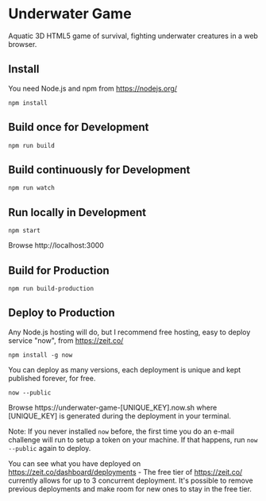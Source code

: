 # Underwater Game
Aquatic 3D HTML5 game of survival, fighting underwater creatures in a web browser.

## Install
You need Node.js and npm from https://nodejs.org/

```
npm install
```

## Build once for Development
```
npm run build
```

## Build continuously for Development
```
npm run watch
```

## Run locally in Development
```
npm start
```

Browse http://localhost:3000

## Build for Production
```
npm run build-production
```

## Deploy to Production
Any Node.js hosting will do, but I recommend free hosting, easy to deploy service "now", from https://zeit.co/
```
npm install -g now
```

You can deploy as many versions, each deployment is unique and kept published forever, for free.
```
now --public
```

Browse https://underwater-game-[UNIQUE_KEY].now.sh where [UNIQUE_KEY] is generated during the deployment in your terminal.

Note: If you never installed `now` before, the first time you do an e-mail challenge will run to setup a token on your machine. If that happens, run `now --public` again to deploy.

You can see what you have deployed on https://zeit.co/dashboard/deployments - The free tier of https://zeit.co/ currently allows for up to 3 concurrent deployment. It's possible to remove previous deployments and make room for new ones to stay in the free tier.
